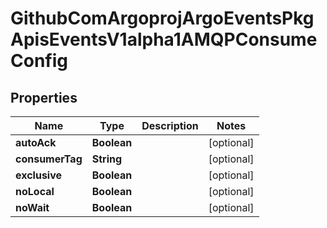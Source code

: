 

# GithubComArgoprojArgoEventsPkgApisEventsV1alpha1AMQPConsumeConfig


## Properties

Name | Type | Description | Notes
------------ | ------------- | ------------- | -------------
**autoAck** | **Boolean** |  |  [optional]
**consumerTag** | **String** |  |  [optional]
**exclusive** | **Boolean** |  |  [optional]
**noLocal** | **Boolean** |  |  [optional]
**noWait** | **Boolean** |  |  [optional]



